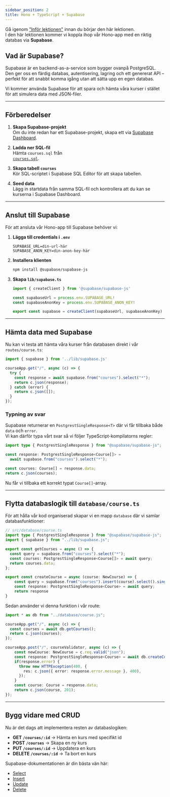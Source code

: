 ```yaml
---
sidebar_position: 2
title: Hono + TypeScript + Supabase
---
```


Gå igenom ["Inför lektionen"](/docs/course/lesson-4/prerequisites) innan du börjar den här lektionen.  
I den här lektionen kommer vi koppla ihop vår Hono-app med en riktig databas via **Supabase**.  

## Vad är Supabase?

Supabase är en backend-as-a-service som bygger ovanpå PostgreSQL.  
Den ger oss en färdig databas, autentisering, lagring och ett genererat API – perfekt för att snabbt komma igång utan att sätta upp en egen databas.

Vi kommer använda Supabase för att spara och hämta våra kurser i stället för att simulera data med JSON-filer.

---

## Förberedelser

1. **Skapa Supabase-projekt**  
   Om du inte redan har ett Supabase-projekt, skapa ett via [Supabase Dashboard](https://supabase.com/).

2. **Ladda ner SQL-fil**  
   Hämta `courses.sql` från  
   [`courses.sql`](./assets/courses.sql).

3. **Skapa tabell `courses`**  
   Kör SQL-scriptet i Supabase SQL Editor för att skapa tabellen.

4. **Seed data**  
   Lägg in startdata från samma SQL-fil och kontrollera att du kan se kurserna i Supabase Dashboard.

---

## Anslut till Supabase

För att ansluta vår Hono-app till Supabase behöver vi:

1. **Lägga till credentials i `.env`**
   ```env
   SUPABASE_URL=din-url-här
   SUPABASE_ANON_KEY=din-anon-key-här
   ```

2. **Installera klienten**
   ```bash
   npm install @supabase/supabase-js
   ```

3. **Skapa `lib/supabase.ts`**
   ```ts
   import { createClient } from '@supabase/supabase-js'

   const supabaseUrl = process.env.SUPABASE_URL!
   const supabaseAnonKey = process.env.SUPABASE_ANON_KEY!

   export const supabase = createClient(supabaseUrl, supabaseAnonKey)
   ```

---

## Hämta data med Supabase

Nu kan vi testa att hämta våra kurser från databasen direkt i vår `routes/course.ts`:

```ts
import { supabase } from '../lib/supabase.js'

courseApp.get("/", async (c) => {
  try {
    const response = await supabase.from("courses").select("*");
    return c.json(response);
  } catch (error) {
    return c.json([]);
  }
});
```

### Typning av svar

Supabase returnerar en `PostgrestSingleResponse<T>` där vi får tillbaka både `data` och `error`.  
Vi kan därför typa vårt svar så vi följer TypeScript-kompilatorns regler:

```ts
import type { PostgrestSingleResponse } from "@supabase/supabase-js";

const response: PostgrestSingleResponse<Course[]> =
  await supabase.from("courses").select("*");

const courses: Course[] = response.data;
return c.json(courses);
```

Nu får vi tillbaka ett korrekt typat `Course[]`-array.  

---

## Flytta databaslogik till `database/course.ts`

För att hålla vår kod organiserad skapar vi en mapp `database` där vi samlar databasfunktioner:

```ts
// src/database/course.ts
import type { PostgrestSingleResponse } from "@supabase/supabase-js";
import { supabase } from "../lib/supabase.js";

export const getCourses = async () => {
  const query = supabase.from("courses").select("*");
  const courses: PostgrestSingleResponse<Course[]> = await query;
  return courses.data;
};

export const createCourse = async (course: NewCourse) => {
    const query = supabase.from("courses").insert(course).select().single();
    const response: PostgrestSingleResponse<Course> = await query;
    return response
}
```

Sedan använder vi denna funktion i vår route:

```ts
import * as db from "../database/course.js";

courseApp.get("/", async (c) => {
  const courses = await db.getCourses();
  return c.json(courses);
});

courseApp.post("/", courseValidator, async (c) => {
    const newCourse: NewCourse = c.req.valid("json");
    const response: PostgrestSingleResponse<Course> = await db.createCourse(newCourse);
    if(response.error) {
      throw new HTTPException(400, {
        res: c.json({ error: response.error.message }, 400),
      });
    }
    const course: Course = response.data;
    return c.json(course, 201);
});
```

---

## Bygg vidare med CRUD

Nu är det dags att implementera resten av databaslogiken:  

- **GET `/courses/:id`** → Hämta en kurs med specifikt id  
- **POST `/courses`** → Skapa en ny kurs  
- **PUT `/courses/:id`** → Uppdatera en kurs  
- **DELETE `/courses/:id`** → Ta bort en kurs  

Supabase-dokumentationen är din bästa vän här:  
- [Select](https://supabase.com/docs/reference/javascript/select)  
- [Insert](https://supabase.com/docs/reference/javascript/insert)  
- [Update](https://supabase.com/docs/reference/javascript/update)  
- [Delete](https://supabase.com/docs/reference/javascript/delete)